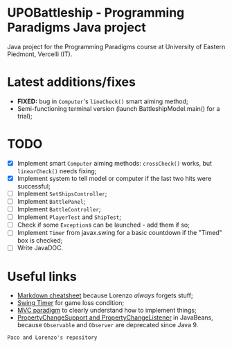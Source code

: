 # UPOBattleship - Programming Paradigms Java project
Java project for the Programming Paradigms course at University of Eastern Piedmont, Vercelli (IT).

# Latest additions/fixes
 - **FIXED:** bug in `Computer`'s `lineCheck()` smart aiming method;
 - Semi-functioning terminal version (launch BattleshipModel.main() for a trial);

# TODO
 - [x] Implement smart `Computer` aiming methods: `crossCheck()` works, but `linearCheck()` needs fixing;
 - [x] Implement system to tell model or computer if the last two hits were successful;
 - [ ] Implement `SetShipsController`;
 - [ ] Implement `BattlePanel`;
 - [ ] Implement `BattleController`;
 - [ ] Implement `PlayerTest` and `ShipTest`;
 - [ ] Check if some `Exception`s can be launched - add them if so;
 - [ ] Implement `Timer` from javax.swing for a basic countdown if the "Timed" box is checked;
 - [ ] Write JavaDOC.

# Useful links
 - [Markdown cheatsheet](https://www.markdownguide.org/cheat-sheet/) because Lorenzo  _always_  forgets stuff;
 - [Swing Timer](https://docs.oracle.com/javase/tutorial/uiswing/misc/timer.html) for game loss condition;
 - [MVC paradigm](https://www.oracle.com/technical-resources/articles/javase/application-design-with-mvc.html) to clearly understand how to implement things;
 - [PropertyChangeSupport and PropertyChangeListener](https://docs.oracle.com/javase/tutorial/javabeans/writing/properties.html#bound) in JavaBeans, because `Observable` and `Observer` are deprecated since Java 9.
 
`Paco and Lorenzo's repository`